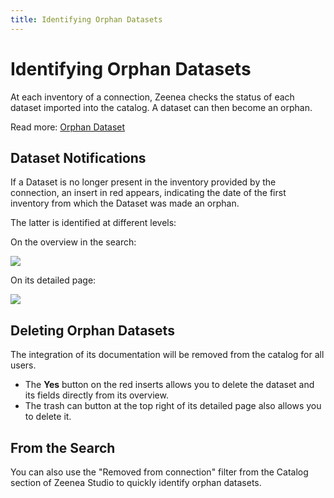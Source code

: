 ```yaml
---
title: Identifying Orphan Datasets
---
```


# Identifying Orphan Datasets

At each inventory of a connection, Zeenea checks the status of each dataset imported into the catalog. A dataset can then become an orphan.

Read more: [Orphan Dataset](./zeenea-glossary#orphan-dataset)
 
## Dataset Notifications

If a Dataset is no longer present in the inventory provided by the connection, an insert in red appears, indicating the date of the first inventory from which the Dataset was made an orphan. 

The latter is identified at different levels:

On the overview in the search:

  ![](/img/zeenea-orphaned-dataset1.png)

On its detailed page:

  ![](/img/zeenea-orphaned-dataset2.png)

## Deleting Orphan Datasets

The integration of its documentation will be removed from the catalog for all users.

* The **Yes** button on the red inserts allows you to delete the dataset and its fields directly from its overview.
* The trash can button at the top right of its detailed page also allows you to delete it.

## From the Search

You can also use the "Removed from connection" filter from the Catalog section of Zeenea Studio to quickly identify orphan datasets.
